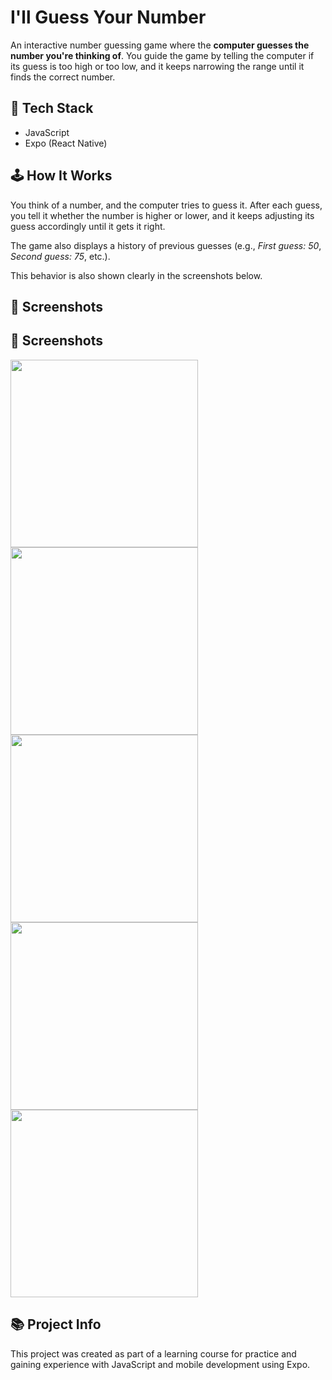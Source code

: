 # I'll Guess Your Number

An interactive number guessing game where the **computer guesses the number you're thinking of**. You guide the game by telling the computer if its guess is too high or too low, and it keeps narrowing the range until it finds the correct number.

## 🔧 Tech Stack

- JavaScript
- Expo (React Native)

## 🕹️ How It Works

You think of a number, and the computer tries to guess it. After each guess, you tell it whether the number is higher or lower, and it keeps adjusting its guess accordingly until it gets it right.

The game also displays a history of previous guesses (e.g., *First guess: 50*, *Second guess: 75*, etc.).

This behavior is also shown clearly in the screenshots below.

## 📸 Screenshots

## 📸 Screenshots

<img src="./assets/images/dg1.jpg" width="300"/>
<img src="./assets/images/dg2.jpg" width="300"/>
<img src="./assets/images/dg3.jpg" width="300"/>
<img src="./assets/images/dg4.jpg" width="300"/>
<img src="./assets/images/dg5.jpg" width="300"/>


## 📚 Project Info

This project was created as part of a learning course for practice and gaining experience with JavaScript and mobile development using Expo.
